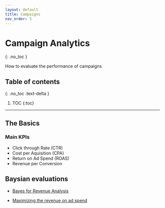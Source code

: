 ```yaml
---
layout: default
title: Campaigns
nav_order: 3
---
```


# Campaign Analytics
{: .no_toc }


How to evaluate the performance of campaigns

## Table of contents
{: .no_toc .text-delta }

1. TOC
{:toc}

---

## The Basics

### Main KPIs

- Click through Rate (CTR)
- Cost per Aquisition (CPA)
- Return on Ad Spend (ROAS)
- Revenue per Conversion 



## Baysian evaluations

- [Bayes for Revenue Analysis](https://medium.com/@jireh/revenue-analysis-a-bayesian-approach-867bbd2c979c)

- [Maximizing the revenue on ad spend](https://www.smartly.io/blog/tutorial-how-we-productized-bayesian-revenue-estimation-with-stan)




